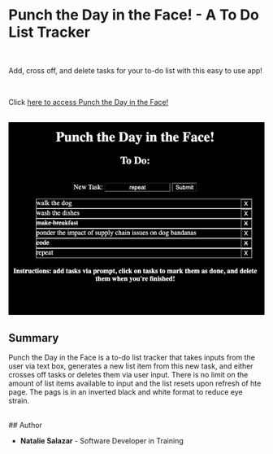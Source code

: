 # Punch the Day in the Face! - A To Do List Tracker

<br>

Add, cross off, and delete tasks for your to-do list with this easy to use app!

<br>

Click [here to access Punch the Day in the Face!](https://natsal33.github.io/toDoApp/)

<br>

<img src='./pictures/toDoListpic.png'>

## Summary
Punch the Day in the Face is a to-do list tracker that takes inputs from the user via text box, generates a new list item from this new task, and either crosses off tasks or deletes them via user input. There is no limit on the amount of list items available to input and the list resets upon refresh of hte page. The pags is in an inverted black and white format to reduce eye strain.

<br>
## Author

* **Natalie Salazar** - Software Developer in Training